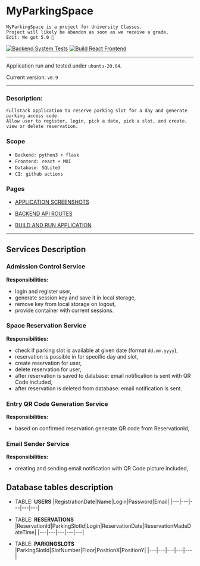 # MyParkingSpace
```
MyParkingSpace is a project for University Classes.
Project will likely be abandon as soon as we receive a grade.
Edit: We got 5.0 🥇
```

[![Backend System Tests](https://github.com/szymonjanas/MyParkingSpace/actions/workflows/backend-system-tests.yml/badge.svg)](https://github.com/szymonjanas/MyParkingSpace/actions/workflows/backend-system-tests.yml)
[![Build React Frontend](https://github.com/szymonjanas/MyParkingSpace/actions/workflows/frontend-build.yml/badge.svg)](https://github.com/szymonjanas/MyParkingSpace/actions/workflows/frontend-build.yml)

---

Application run and tested under `ubuntu-20.04`.

Current version: `v0.9`

---

### Description:
```
Fullstack application to reserve parking slot for a day and generate parking access code.
Allow user to register, login, pick a date, pick a slot, and create, view or delete reservation.
```

### Scope
- `Backend: python3 + flask`
- `Frontend: react + MUI`
- `Database: SQLite3`
- `CI: github actions`
 
### Pages

- [APPLICATION SCREENSHOTS](docs/SCREENSHOTS.md)

- [BACKEND API ROUTES](docs/ROUTES.md)

- [BUILD AND RUN APPLICATION](docs/RUN_APPLICATION.md)

---

## Services Description
### Admission Control Service
**Responsibilities:**
- login and register user,
- generate session key and save it in local storage,
- remove key from local storage on logout,
- provide container with current sessions.

### Space Reservation Service

**Responsibilities:**
- check if parking slot is available at given date (format `dd.mm.yyyy`),
- reservation is possible in for specific day and slot,
- create reservation for user,
- delete reservation for user,
- after reservation is saved to database: email notification is sent with QR Code included,
- after reservation is deleted from database: email notification is sent.

### Entry QR Code Generation Service
**Responsibilities:**
- based on confirmed reservation generate QR code from ReservationId,
### Email Sender Service
**Responsibilities:**
- creating and sending email notification with QR Code picture included,

## Database tables description
- TABLE: **USERS**
    |RegistrationDate|Name|Login|Password|Email|
    |---|---|---|---|---|


- TABLE: **RESERVATIONS**
    |ReservationId|ParkingSlotId|Login|ReservationDate|ReservationMadeDateTime|
    |---|---|---|---|---|

- TABLE: **PARKINGSLOTS**
    |ParkingSlotId|SlotNumber|Floor|PositionX|PositionY|
    |---|---|---|---|---|
